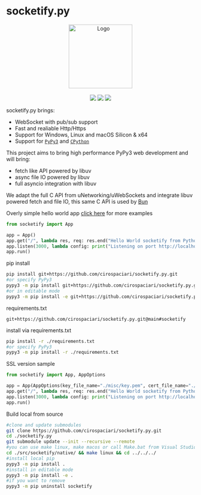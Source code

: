 # socketify.py


<p align="center">
  <a href="https://github.com/cirospaciari/socketify.py"><img src=" https://raw.githubusercontent.com/cirospaciari/socketify.py/main/misc/logo.png" alt="Logo" height=170></a>
  <br />
  <br />
  <a href="https://github.com/cirospaciari/socketify.py/actions/workflows/macos.yml" target="_blank"><img src="https://github.com/cirospaciari/socketify.py/actions/workflows/macos.yml/badge.svg" /></a>
  <a href="https://github.com/cirospaciari/socketify.py/actions/workflows/linux.yml" target="_blank"><img src="https://github.com/cirospaciari/socketify.py/actions/workflows/linux.yml/badge.svg" /></a>
  <a href="https://github.com/cirospaciari/socketify.py/actions/workflows/windows.yml" target="_blank"><img src="https://github.com/cirospaciari/socketify.py/actions/workflows/windows.yml/badge.svg" /></a>
</p>



socketify.py brings:

- WebSocket with pub/sub support
- Fast and realiable Http/Https
- Support for Windows, Linux and macOS Silicon & x64
- Support for [`PyPy3`](https://www.pypy.org/) and [`CPython`](https://github.com/python/cpython)
    

This project aims to bring high performance PyPy3 web development and will bring:
- fetch like API powered by libuv
- async file IO powered by libuv
- full asyncio integration with libuv

We adapt the full C API from uNetworking/uWebSockets and integrate libuv powered fetch and file IO, this same C API is used by [Bun](https://bun.sh/)


Overly simple hello world app [click here](https://github.com/cirospaciari/socketify.py/tree/main/examples) for more examples
```python
from socketify import App

app = App()
app.get("/", lambda res, req: res.end("Hello World socketify from Python!"))
app.listen(3000, lambda config: print("Listening on port http://localhost:%d now\n" % config.port))
app.run()
```

pip install

```bash
pip install git+https://github.com/cirospaciari/socketify.py.git
#or specify PyPy3
pypy3 -m pip install git+https://github.com/cirospaciari/socketify.py.git
#or in editable mode
pypy3 -m pip install -e git+https://github.com/cirospaciari/socketify.py.git@main#egg=socketify
```

requirements.txt

```text
git+https://github.com/cirospaciari/socketify.py.git@main#socketify
```

install via requirements.txt
```bash
pip install -r ./requirements.txt 
#or specify PyPy3
pypy3 -m pip install -r ./requirements.txt 
```

SSL version sample
``` python
from socketify import App, AppOptions

app = App(AppOptions(key_file_name="./misc/key.pem", cert_file_name="./misc/cert.pem", passphrase="1234"))
app.get("/", lambda res, req: res.end("Hello World socketify from Python!"))
app.listen(3000, lambda config: print("Listening on port http://localhost:%d now\n" % config.port))
app.run()
```

Build local from source
```bash
#clone and update submodules
git clone https://github.com/cirospaciari/socketify.py.git
cd ./socketify.py
git submodule update --init --recursive --remote
#you can use make linux, make macos or call Make.bat from Visual Studio Development Prompt to build
cd ./src/socketify/native/ && make linux && cd ../../../
#install local pip
pypy3 -m pip install .
#install in editable mode
pypy3 -m pip install -e .
#if you want to remove
pypy3 -m pip uninstall socketify
```
